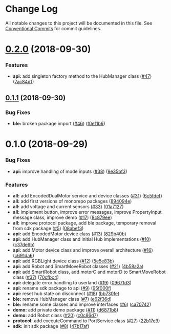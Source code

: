 # Change Log

All notable changes to this project will be documented in this file.
See [Conventional Commits](https://conventionalcommits.org) for commit guidelines.

<a name="0.2.0"></a>
# [0.2.0](https://github.com/clebert/powered-up/compare/v0.1.1...v0.2.0) (2018-09-30)


### Features

* **api:** add singleton factory method to the HubManager class ([#47](https://github.com/clebert/powered-up/issues/47)) ([7ac84d1](https://github.com/clebert/powered-up/commit/7ac84d1))





<a name="0.1.1"></a>
## [0.1.1](https://github.com/clebert/powered-up/compare/v0.1.0...v0.1.1) (2018-09-30)


### Bug Fixes

* **ble:** broken package import ([#46](https://github.com/clebert/powered-up/issues/46)) ([f0ef1b6](https://github.com/clebert/powered-up/commit/f0ef1b6))





<a name="0.1.0"></a>
# 0.1.0 (2018-09-29)


### Bug Fixes

* **api:** improve handling of mode inputs ([#38](https://github.com/clebert/powered-up/issues/38)) ([9e35bf3](https://github.com/clebert/powered-up/commit/9e35bf3))


### Features

* **all:** add EncodedDualMotor service and device classes ([#31](https://github.com/clebert/powered-up/issues/31)) ([6c5fdef](https://github.com/clebert/powered-up/commit/6c5fdef))
* **all:** add first versions of monorepo packages ([894094e](https://github.com/clebert/powered-up/commit/894094e))
* **all:** add voltage and current sensors ([#33](https://github.com/clebert/powered-up/issues/33)) ([01a7127](https://github.com/clebert/powered-up/commit/01a7127))
* **all:** implement button, improve error messages, improve PropertyInput message class, improve demo ([#17](https://github.com/clebert/powered-up/issues/17)) ([8c879ee](https://github.com/clebert/powered-up/commit/8c879ee))
* **all:** improve protocol package, add ble package, temporary removal from sdk package ([#5](https://github.com/clebert/powered-up/issues/5)) ([08abef3](https://github.com/clebert/powered-up/commit/08abef3))
* **api:** add EncodedMotor device class ([#13](https://github.com/clebert/powered-up/issues/13)) ([829b40b](https://github.com/clebert/powered-up/commit/829b40b))
* **api:** add HubManager class and initial Hub implementations ([#10](https://github.com/clebert/powered-up/issues/10)) ([c37de6b](https://github.com/clebert/powered-up/commit/c37de6b))
* **api:** add Motor device class and improve overall architecture ([#16](https://github.com/clebert/powered-up/issues/16)) ([c691da6](https://github.com/clebert/powered-up/commit/c691da6))
* **api:** add RGBLight device class ([#12](https://github.com/clebert/powered-up/issues/12)) ([5e5e83b](https://github.com/clebert/powered-up/commit/5e5e83b))
* **api:** add Robot and SmartMoveRobot classes ([#21](https://github.com/clebert/powered-up/issues/21)) ([4b58a2a](https://github.com/clebert/powered-up/commit/4b58a2a))
* **api:** add SmartRobot class, add motorC and motorD to SmartMoveRobot class ([#37](https://github.com/clebert/powered-up/issues/37)) ([70cfbc4](https://github.com/clebert/powered-up/commit/70cfbc4))
* **api:** delegate error handling to userland ([#19](https://github.com/clebert/powered-up/issues/19)) ([09671d3](https://github.com/clebert/powered-up/commit/09671d3))
* **api:** rename sdk package to api ([#9](https://github.com/clebert/powered-up/issues/9)) ([95f000f](https://github.com/clebert/powered-up/commit/95f000f))
* **api:** reset hub state on disconnect ([#18](https://github.com/clebert/powered-up/issues/18)) ([bb730fe](https://github.com/clebert/powered-up/commit/bb730fe))
* **ble:** remove HubManager class ([#7](https://github.com/clebert/powered-up/issues/7)) ([e62f36d](https://github.com/clebert/powered-up/commit/e62f36d))
* **ble:** rename some classes and improve interfaces ([#6](https://github.com/clebert/powered-up/issues/6)) ([ca70742](https://github.com/clebert/powered-up/commit/ca70742))
* **demo:** add private demo package ([#11](https://github.com/clebert/powered-up/issues/11)) ([d6871b8](https://github.com/clebert/powered-up/commit/d6871b8))
* **demo:** add Robot class ([#20](https://github.com/clebert/powered-up/issues/20)) ([c0c86d7](https://github.com/clebert/powered-up/commit/c0c86d7))
* **protocol:** add executeCommand to PortService class ([#27](https://github.com/clebert/powered-up/issues/27)) ([22b17c9](https://github.com/clebert/powered-up/commit/22b17c9))
* **sdk:** init sdk package ([#8](https://github.com/clebert/powered-up/issues/8)) ([47b17af](https://github.com/clebert/powered-up/commit/47b17af))
